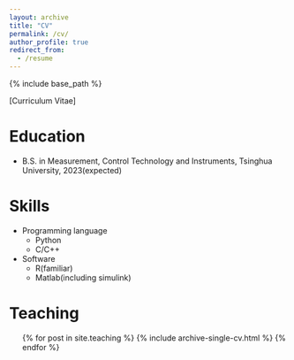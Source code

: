 ```yaml
---
layout: archive
title: "CV"
permalink: /cv/
author_profile: true
redirect_from:
  - /resume
---
```


{% include base_path %}

[Curriculum Vitae]

Education
======
* B.S. in Measurement, Control Technology and Instruments, Tsinghua University, 2023(expected)

<!-- Work experience
======
* Summer 2015: Research Assistant
  * Github University
  * Duties included: Tagging issues
  * Supervisor: Professor Git

* Fall 2015: Research Assistant
  * Github University
  * Duties included: Merging pull requests
  * Supervisor: Professor Hub -->
  
Skills
======
* Programming language
  * Python
  * C/C++
* Software
  * R(familiar)
  * Matlab(including simulink)
<!-- 
Publications
======
  <ul>{% for post in site.publications %}
    {% include archive-single-cv.html %}
  {% endfor %}</ul>
  
Talks
======
  <ul>{% for post in site.talks %}
    {% include archive-single-talk-cv.html %}
  {% endfor %}</ul> -->
  
Teaching
======
  <ul>{% for post in site.teaching %}
    {% include archive-single-cv.html %}
  {% endfor %}</ul>
<!--   
Service and leadership
======
* Currently signed in to 43 different slack teams -->
